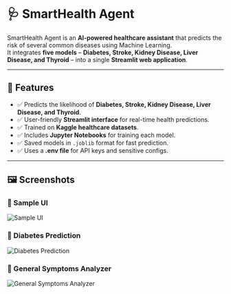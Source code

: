 # 🩺 SmartHealth Agent

SmartHealth Agent is an **AI-powered healthcare assistant** that predicts the risk of several common diseases using Machine Learning.  
It integrates **five models** – **Diabetes, Stroke, Kidney Disease, Liver Disease, and Thyroid** – into a single **Streamlit web application**.

---

## 🌟 Features

- ✅ Predicts the likelihood of **Diabetes, Stroke, Kidney Disease, Liver Disease, and Thyroid**.
- ✅ User-friendly **Streamlit interface** for real-time health predictions.
- ✅ Trained on **Kaggle healthcare datasets**.
- ✅ Includes **Jupyter Notebooks** for training each model.
- ✅ Saved models in `.joblib` format for fast prediction.
- ✅ Uses a **.env file** for API keys and sensitive configs.

---

## 🖼️ Screenshots

### 🔹 Sample UI

![Sample UI](image/ui.jpg)

### 🔹 Diabetes Prediction
                    
![Diabetes Prediction](image/diabetics_prediction.jpg)

### 🔹 General Symptoms Analyzer
![General Symptoms Analyzer](image/genral_syptom_check.jpg)

